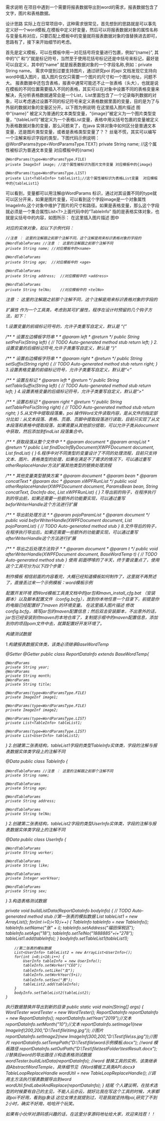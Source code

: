 需求说明
在项目中遇到一个需要将报表数据导出到word的需求，报表数据包含了文字，图片和表格数据。

设计思路
实际上在日常项目中，这种需求很常见，首先想到的思路就是可以事先定义好一个word模板,在模板中定义好变量，然后可以将报表数据对象的属性名称与变量名称对应，只要匹配上模板中的变量就将报表数据对象的值替换进去即可，思路有了，接下来开始细节的考虑。

首先是定义模板，可以在模板中用一对花括号将变量进行包裹，例如“{name}”, 其中的“{” 和“}”就是标记符号，当然至于使用花括号标记还是中括号来标记，最好是可以自定义，其中的“name” 就是报表数据对象的一个字段名称,例如：private String name。
需求中提到过要支持图片，通过研究poi 的api 文档发现它支持向word中插入图片，插入图片仅仅只需要一个图片的尺寸和一个图片地址，问题不大。
报表数据中还包含表格，报表中通常可能还不止一张表格（头大），也就是说在模板的不同位置需要插入不同的表格，其实可以在对象中设置不同的表格变量来解决，先分析表格数据通常会是一个List，List里面包含了一个记录每列数据的对象，可以考虑通过设置不同的标记符号来定义表格数据里面的变量，目的是为了与外层的数据对象的变量区分开。以下图为例说明
在这里插入图片描述
图中“{name}” 被定义为普通的文本类型变量，“{image}”被定义为一个图片类型变量，“{tableList1}”被定义为一个表格List变量，表格中用尖括号包裹的变量<name>被定义为表格数据对象的变量，那么问题来了，在java 实体对象中如何区分是普通文本变量，还是图片类型变量，或者是表格类型变量了？？ 丝毫不慌，其实可以编写一个注解来标识字段的类型，下图代码示例说明：
    @WordParams(type=WordParamsType.TEXT) 
	private String name;  //这个属性被标识为普通文本变量 对应模板中的{name}
	
	@WordParams(type=WordParamsType.FILE)
	private ImageInf image; //这个属性被标识为图片文件变量 对应模板中的{image}
	
	@WordParams(type=WordParamsType.LIST)
	private List<TableInfo> tableList1;//这个属性被标识为表格List变量  对应模板中的{tableList1}
可以看到，变量都可以用注解@WordParams 标识，通过对其设置不同的type就可以区分开来，如果是图片变量，可以看到这个字段image是一个对象属性ImageInfo,这个对象中维护了图片的尺寸和路径。如果是表格变量，那么这个字段就必须是一个集合属性List<?>上面代码中的“TableInfo” 指的是表格实体对象，也就是尖括号中的内容，如图所示：
在这里插入图片描述
图中<name> <age><address><telNo> 对应的实体对象，如以下示例代码：

    //注意 ： 这里的注解跟之前那个注解不同，这个注解是用来标识表格对象的字段的
    @WordTableParams //注意 ： 这里的注解跟之前那个注解不同
	private String name; //对应模板中的<name>
	
	@WordTableParams
	private String age;  //对应模板中的 <age>
	
	@WordTableParams
	private String address;  //对应模板中的 <address>
	
	@WordTableParams
	private String telNo;    //对应模板中的 <telNo>
注意 ： 这里的注解跟之前那个注解不同，这个注解是用来标识表格对象的字段的

扩展性
作为一个工具类，考虑到其可扩展性，程序在设计时预留的几个钩子方法，如下：

1.设置变量的前缀标记符号的，允许子类重写自定义，默认是 “{”

/**
	 * 设置左边模板字符串
	 * 
	 * @param left
	 * @return
	 */
	public String setPreFix(String left) {
		// TODO Auto-generated method stub
		return left;
	}
2.设置变量的后缀标记符号,允许子类重写自定义，默认是 “}”

/**
	 * 设置右边模板字符串
	 * 
	 * @param right
	 * @return
	 */
	public String setSuffix(String right) {
		// TODO Auto-generated method stub
		return right;
	}
3.设置表格变量的前缀标记符号，允许子类重写自定义，默认是“<”

   /**
	 * 设置左标记
	 * @param left
	 * @return
	 */
	public String setTableSuffix(String left) {
		// TODO Auto-generated method stub
		return left;
	}
4.设置表格变量的后缀标记符号，允许子类重写自定义，默认是“>”

  /**
     * 设置右标记
     * @param right
     * @return
     */
	public String setTablePreFix(String right) {
		// TODO Auto-generated method stub
		return right;
	}
5.从文件中提取段落集，poi 操作Word文件读取内容，是从文件的指定部分比如：从文本段落、表格、页眉、页脚中提取段落进行读取，目前只实现了从文本段落和表格中提取段落，如果需要从其他部分提取，可以允许子类从document中获取，然后添加到findList 段落集合中。

/**
	 * 获取段落从整个文件中
	 * 
	 * @param document
	 * @param arrayList
	 * @return
	 */
	public List<DocInfo> findDocInfByDocument(XWPFDocument document, List<DocInfo> findList) {
	}
6.程序中对不同类型的变量设计了不同的处理流程，目前只支持文本、图片、表格类型的处理，如果在满足不了需求的情况下，可以通过重写otherReplaceHander方法扩展其他类型的替换处理流程

/**
      * 其他变量类型替换方案
	 * @param document 
    * @param bean
    * @param concatText
	 * @param doc 
	 * @param xWPFRunList 
    */
	public void otherReplaceHander(XWPFDocument document, ParamsBean bean, String concatText, DocInfo doc, List<XWPFRun> xWPFRunList) {
	}
7.导出前的钩子，在程序执行到的导出前，如果还需要一些额外的功能要实现，可以通过重写beforWriterHandle这个方法进行扩展

/**
	 * 导出前处理方法
	 * 
	 * @param pojoParamList
	 * @param document
	 */
	public void beforWriterHandle(XWPFDocument document, List<ParamsBean> pojoParamList) {
		// TODO Auto-generated method stub
	}
8.文件导后的钩子，在程序执行导出后，如果还需要一些额外的功能要实现，可以通过重写afterWriterHandle这个方法进行扩展

/**
	 * 导出之后处理方法钩子
	 * 
	 * @param document
	 * @param t
	 */
	public void afterWriterHandle(XWPFDocument document, BaseWordTemp t) {
		// TODO Auto-generated method stub
	}
使用
前面啰嗦的了半天，终于要说重点了，使用这个工具可分为以下四个步骤：

制作模板
相信前面的内容看完，大概已经知道模板如何制作了，这里就不再赘述了，直接丢过来一个示例模板：word模板示例

配置开发环境
把Word模板工具类文档中的jar包和mavn_install_cfg.bat （安装脚本）以及脚本配置文件（config.bcfg），放到你本地任意一个目录下，前提是你的电脑已经配置好了maven 的环境变量。
在这里插入图片描述
修改config.bcfg，填写jar包的maven配置信息；然后双击安装脚本，不出意外的话，jar包已经安装到你maven的本地仓库了，复制提示框中的maven配置信息，添加到你的项目pom文件中去，就算配置好开发环境了。

构建测试数据

1.构建报表数据实体类，该类必须继承BaseWordTemp

@Setter
@Getter
public class ReportDataInfo extends BaseWordTemp{
	
	@WordParams
	private String year;
	@WordParams
	private String month;
	@WordParams
	private String title;
	
	@WordParams(type=WordParamsType.FILE)
	private ImageInf image1;
	
	@WordParams(type=WordParamsType.FILE)
	private ImageInf image2;
	
	@WordParams(type=WordParamsType.LIST)
	private List<TableInfo> tableList1;
	
	@WordParams(type=WordParamsType.LIST)
	private List<UserInfo> tableList2;
	
}
2.创建第二张表结构，tableList1字段的类型TableInfo实体类，字段的注解与报表数据实体类字段上的注解不同

@Data
public class TableInfo {
	
	@WordTableParams //注意 ： 这里的注解跟之前那个注解不同
	private String name; 
	
	@WordTableParams
	private String age;
	
	@WordTableParams
	private String address;
	
	@WordTableParams
	private String telNo;
}
2.创建第二张表结构，tableList2字段的类型UserInfo实体类，字段的注解与报表数据实体类字段上的注解不同

@Data
public class UserInfo {

	@WordTableParams
	private String worker;
	
	@WordTableParams
	private String like;
	
	@WordTableParams
	private Integer workYear;
	
	@WordTableParams
	private String sex;

}
3.构造表格测试数据

private void buildListData(ReportDataInfo bodyInfo) {
		// TODO Auto-generated method stub
		//第一张表的模拟数据
		List<TableInfo> tableList1 = new ArrayList<TableInfo>();
		for(int i=0;i<10;i++) {
			TableInfo tableInfo = new TableInfo();
			tableInfo.setName("张" + i);
			tableInfo.setAddress("福田保税区");
			tableInfo.setAge("18");
			tableInfo.setTelNo("1888885"+i+"278");
			tableList1.add(tableInfo);
		}
		bodyInfo.setTableList1(tableList1);
		
		//第二张表的模拟数据
		List<UserInfo> tableList2 = new ArrayList<UserInfo>();
		for(int i=0;i<10;i++) {
			UserInfo tableInfo = new UserInfo();
			tableInfo.setWorker("CEO");
			tableInfo.setLike("女");
			tableInfo.setWorkYear(5+i);
			tableInfo.setSex("男");
			tableList2.add(tableInfo);
		}
		bodyInfo.setTableList2(tableList2);
	}
执行数据替换并导出到新的目录
public static void main(String[] args) {
		WordTester wordTester = new WordTester();
		ReportDataInfo reportDataInfo = new ReportDataInfo();
		reportDataInfo.setYear("2019");//文本
		reportDataInfo.setMonth("10");//文本
		reportDataInfo.setImage1(new ImageInf(200,200,"D:\\Test\\file\\timg.jpg")); //图片
		reportDataInfo.setImage2(new ImageInf(300,200,"D:\\Test\\file\\ss.jpg"));//图片
		reportDataInfo.setTempPath("D:\\Test\\file\\word示例模板.docx");    //word 模板路径
		reportDataInfo.setOutPath("D:\\Test\\file\\testFolder\\testResult.docx"); //替换后word的导出路径
		//构造表格测试数据
		wordTester.buildListData(reportDataInfo);
		//word 替换工具的实例，该类继承自AbstractWordTemple，具体细节见《Word模板工具类API.docx》
		TableLoopReplaceHandle wordUtil = new TableLoopReplaceHandle();
		//调用主方法执行报表数据导出到word
		wordUtil.findLabelAndReplace(reportDataInfo);
	}
结尾
个人建议啊，在技术选型的时候要有自己的主见，不能人云亦云，就好比我在写这个工具的时候，大家都说poi不好用，看到@象话 这位女博主就提到过，可是我就坚持用poi,研究了不到2小时，确实不好用，哈哈开个玩笑。

如果有小伙伴对源码感兴趣的话，在这里分享源码地址给大家，欢迎来找茬！！
